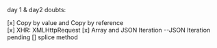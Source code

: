 day 1 & day2 doubts:

[x] Copy by value and Copy by reference  
[x] XHR: XMLHttpRequest
[x] Array and JSON Iteration --JSON Iteration pending
[] splice method
